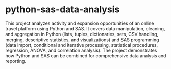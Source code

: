 # python-sas-data-analysis

This project analyzes activity and expansion opportunities of an online travel platform using Python and SAS. It covers data manipulation, cleaning, and aggregation in Python (lists, tuples, dictionaries, sets, CSV handling, merging, descriptive statistics, and visualizations) and SAS programming (data import, conditional and iterative processing, statistical procedures, regression, ANOVA, and correlation analysis). The project demonstrates how Python and SAS can be combined for comprehensive data analysis and reporting.
